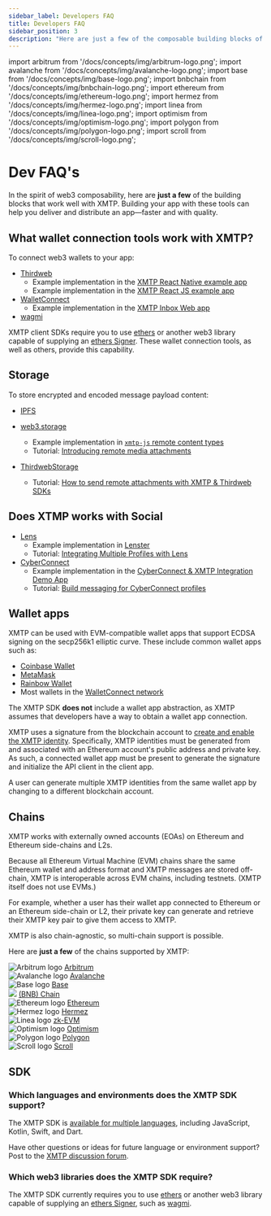 ```yaml
---
sidebar_label: Developers FAQ
title: Developers FAQ
sidebar_position: 3
description: "Here are just a few of the composable building blocks of web3 that work well with XMTP."
---
```


import arbitrum from '/docs/concepts/img/arbitrum-logo.png';
import avalanche from '/docs/concepts/img/avalanche-logo.png';
import base from '/docs/concepts/img/base-logo.png';
import bnbchain from '/docs/concepts/img/bnbchain-logo.png';
import ethereum from '/docs/concepts/img/ethereum-logo.png';
import hermez from '/docs/concepts/img/hermez-logo.png';
import linea from '/docs/concepts/img/linea-logo.png';
import optimism from '/docs/concepts/img/optimism-logo.png';
import polygon from '/docs/concepts/img/polygon-logo.png';
import scroll from '/docs/concepts/img/scroll-logo.png';

# Dev FAQ's

In the spirit of web3 composability, here are **just a few** of the building blocks that work well with XMTP. Building your app with these tools can help you deliver and distribute an app—faster and with quality.

## What wallet connection tools work with XMTP?

To connect web3 wallets to your app:

- [Thirdweb](https://thirdweb.com/)
  - Example implementation in the [XMTP React Native example app](https://github.com/xmtp/xmtp-react-native/blob/main/example/src/AuthView.tsx#L7)
  - Example implementation in the [XMTP React JS example app](/blog/thirdbweb-wallet-remote-attachments)
- [WalletConnect](https://walletconnect.com/)
  - Example implementation in the [XMTP Inbox Web app](https://github.com/xmtp-labs/xmtp-inbox-web)
- [wagmi](https://wagmi.sh/)

XMTP client SDKs require you to use [ethers](https://ethers.org/) or another web3 library capable of supplying an [ethers Signer](https://docs.ethers.io/v5/api/signer/). These wallet connection tools, as well as others, provide this capability.

## Storage

To store encrypted and encoded message payload content:

- [IPFS](https://ipfs.io/)
- [web3.storage](https://web3.storage/)

  - Example implementation in [`xmtp-js` remote content types](https://github.com/xmtp/xmtp-js-content-types)
  - Tutorial: [Introducing remote media attachments](/blog/attachments-and-remote-attachments)

- [ThirdwebStorage](https://portal.thirdweb.com/storage)
  - Tutorial: [How to send remote attachments with XMTP & Thirdweb SDKs](/blog/thirdbweb-wallet-remote-attachments)

## Does XTMP works with Social

- [Lens](https://www.lens.xyz/)
  - Example implementation in [Lenster](https://github.com/lensterxyz/lenster)
  - Tutorial: [Integrating Multiple Profiles with Lens](/blog/Integrating-Multiple-Profiles-with-Lens)
- [CyberConnect](https://link3.to/cyberconnect)
  - Example implementation in the [CyberConnect & XMTP Integration Demo App](https://github.com/cyberconnecthq/cc-xmtp-chatapp)
  - Tutorial: [Build messaging for CyberConnect profiles](https://cyberconnect.hashnode.dev/integrating-xmtp-into-cyberconnect-a-guide)

## Wallet apps

XMTP can be used with EVM-compatible wallet apps that support ECDSA signing on the secp256k1 elliptic curve. These include common wallet apps such as:

- [Coinbase Wallet](https://www.coinbase.com/wallet)
- [MetaMask](https://metamask.io/)
- [Rainbow Wallet](https://rainbow.me/)
- Most wallets in the [WalletConnect network](https://explorer.walletconnect.com/?type=wallet)

The XMTP SDK **does not** include a wallet app abstraction, as XMTP assumes that developers have a way to obtain a wallet app connection.

XMTP uses a signature from the blockchain account to [create and enable the XMTP identity](/docs/concepts/account-signatures). Specifically, XMTP identities must be generated from and associated with an Ethereum account's public address and private key. As such, a connected wallet app must be present to generate the signature and initialize the API client in the client app.

A user can generate multiple XMTP identities from the same wallet app by changing to a different blockchain account.

## Chains

XMTP works with externally owned accounts (EOAs) on Ethereum and Ethereum side-chains and L2s.

Because all Ethereum Virtual Machine (EVM) chains share the same Ethereum wallet and address format and XMTP messages are stored off-chain, XMTP is interoperable across EVM chains, including testnets. (XMTP itself does not use EVMs.)

For example, whether a user has their wallet app connected to Ethereum or an Ethereum side-chain or L2, their private key can generate and retrieve their XMTP key pair to give them access to XMTP.

XMTP is also chain-agnostic, so multi-chain support is possible.

Here are **just a few** of the chains supported by XMTP:

<div class="chain-list" >
  <div class="chain-item">
      <img src={arbitrum} style={{width:"100px"}} alt="Arbitrum logo"/>
      <a href="https://arbitrum.foundation/">Arbitrum</a>
  </div>
    <div class="chain-item">
      <img src={avalanche} style={{width:"100px"}} alt="Avalanche logo"/>
      <a href="https://www.avax.com/">Avalanche</a>
  </div>
    <div class="chain-item">
      <img src={base} style={{width:"100px"}} alt="Base logo"/>
      <a href="https://base.org/">Base</a>
  </div>
    <div class="chain-item">
  <img src={bnbchain} style={{width:"100px"}}/>
      <a href="https://www.bnbchain.org/">(BNB) Chain</a>
  </div>
    <div class="chain-item">
      <img src={ethereum} style={{width:"100px"}} alt="Ethereum logo"/>
      <a href="https://ethereum.org//">Ethereum</a>
  </div>
    <div class="chain-item">
      <img src={hermez} style={{width:"100px"}} alt="Hermez logo"/>
      <a href="https://docs.hermez.io/Hermez_1.0/about/scalability/">Hermez</a>
  </div>
    <div class="chain-item">
      <img src={linea} style={{width:"100px"}} alt="Linea logo"/>
      <a href="https://linea.build/">zk-EVM</a>
  </div>
    <div class="chain-item">
      <img src={optimism} style={{width:"100px"}} alt="Optimism logo"/>
      <a href="https://www.optimism.io/">Optimism</a>
  </div>
    <div class="chain-item">
      <img src={polygon} style={{width:"100px"}} alt="Polygon logo"/>
      <a href="https://polygon.technology/">Polygon</a>

  </div>
    <div class="chain-item">
      <img src={scroll} style={{width:"100px"}} alt="Scroll logo"/>
      <a href="https://www.scroll.io/">Scroll</a>

  </div>
</div>

## SDK

### Which languages and environments does the XMTP SDK support?

The XMTP SDK is [available for multiple languages](/docs/introduction#xmtp-sdks-and-example-apps#sdks), including JavaScript, Kotlin, Swift, and Dart.

Have other questions or ideas for future language or environment support? Post to the [XMTP discussion forum](https://github.com/orgs/xmtp/discussions).

### Which web3 libraries does the XMTP SDK require?

The XMTP SDK currently requires you to use [ethers](https://ethers.org/) or another web3 library capable of supplying an [ethers Signer](https://docs.ethers.io/v5/api/signer/), such as [wagmi](https://wagmi.sh/).
